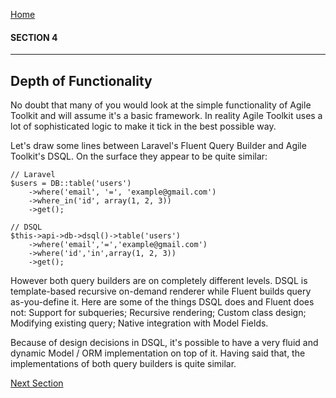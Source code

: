 [Home](../readme.md "Home")

#### SECTION 4
----
## Depth of Functionality

No doubt that many of you would look at the simple functionality of Agile Toolkit and will assume it's a basic framework. In reality Agile Toolkit uses a lot of sophisticated logic to make it tick in the best possible way.

Let's draw some lines between Laravel's Fluent Query Builder and Agile Toolkit's DSQL. On the surface they appear to be quite similar:

    // Laravel
    $users = DB::table('users')
        ->where('email', '=', 'example@gmail.com')
        ->where_in('id', array(1, 2, 3))
        ->get();
    
    // DSQL
    $this->api->db->dsql()->table('users')
        ->where('email','=','example@gmail.com')
        ->where('id','in',array(1, 2, 3))
        ->get();

However both query builders are on completely different levels. DSQL is template-based recursive on-demand renderer while Fluent builds query as-you-define it. Here are some of the things DSQL does and Fluent does not: Support for subqueries; Recursive rendering; Custom class design; Modifying existing query; Native integration with Model Fields.

Because of design decisions in DSQL, it's possible to have a very fluid and dynamic Model / ORM implementation on top of it. Having said that, the implementations of both query builders is quite similar.

[Next Section](section5.md "Next Section")